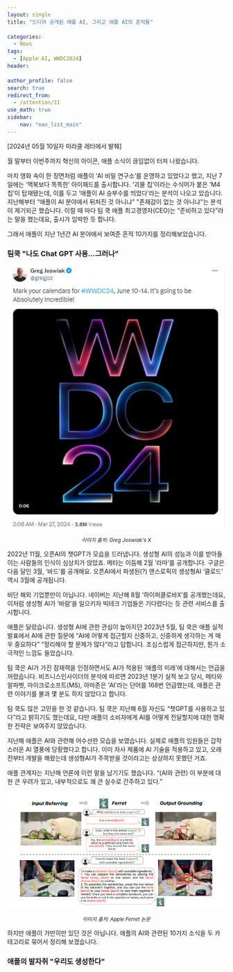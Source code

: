 ```yaml
---
layout: single 
title: "드디어 공개된 애플 AI, 그리고 애플 AI의 흔적들"

categories: 
  - News
tags:
  - [Apple AI, WWDC2024]
header:

author_profile: false
search: true
redirect_from:
  - /attention/11
use_math: true
sidebar:
    nav: "nav_list_main"
---
```

[2024년 05월 10일자 미라클 레터에서 발췌]

월 말부터 이번주까지 혁신의 아이콘, 애플 소식이 끊임없이 터져 나왔습니다.

마치 영화 속이 한 장면처럼 애플이 ‘AI 비밀 연구소’를 운영하고 있었다고 했고, 지난 7일에는 ‘맥북보다 똑똑한’ 아이패드를 출시합니다. ‘괴물 칩’이라는 수식어가 붙은 ‘M4칩’이 탑재됐는데, 이를 두고 ‘애플이 AI 승부수를 띄었다’라는 분석이 나오고 있습니다. 지난해부터 “애플이 AI 분야에서 뒤처진 것 아니냐” "존재감이 없는 것 아니냐"는 분석이 제기되곤 했습니다. 이럴 때 마다 팀 쿡 애플 최고경영자(CEO)는 “준비하고 있다”라는 말을 했는데요, 출시가 임박한 듯 합니다. 

그래서 애플이 지난 1년간 AI 분야에서 보여준 흔적 10가지를 정리해보았습니다. 

### 팀쿡 "나도 Chat GPT 사용...그러나" 

<div style="text-align:center">
    <img src="/images/news/2024-05-12-news11/apple.png" alt="news-11" width="500" />
    <p style="font-size: smaller;"><em>이미지 출처: Greg Joswiak's X</em></p>
</div>

2022년 11월, 오픈AI의 챗GPT가 모습을 드러냅니다. 생성형 AI의 성능과 이를 받아들이는 사람들의 인식이 심상치가 않았죠. 메타는 이듬해 2월 ‘라마’를 공개합니다. 구글은 다음 달인 3월, ‘바드’를 공개해요. 오픈AI에서 파생된(?) 앤스로픽의 생성형AI ‘클로드’ 역시 3월에 공개됩니다.

비단 해외 기업뿐만이 아닙니다. 네이버는 지난해 8월 ‘하이퍼클로바X’를 공개했는데요, 이처럼 생성형 AI가 ‘바람’을 일으키자 빅테크 기업들은 기다렸다는 듯 관련 서비스를 출시합니다. 

애플은 달랐습니다. 생성형 AI에 관한 관심이 높아지던 2023년 5월, 팀 쿡은 애플 실적 발표에서 AI에 관한 질문에 “AI에 어떻게 접근할지 신중하고, 신중하게 생각하는 게 매우 중요하다” “정리해야 할 문제가 많다”라고 답합니다. 조심스럽게 접근하지만, 뭔가 소극적인 느낌도 들었습니다. 

팀 쿡은 AI가 가진 잠재력을 인정하면서도 AI가 적용된 ‘애플의 미래’에 대해서는 언급을 꺼렸습니다. 비즈니스인사이더의 분석에 따르면 2023년 1분기 실적 보고 당시, 메타와 알파벳, 마이크로소프트(MS), 아마존은 ‘AI’라는 단어를 168번 언급했는데, 애플은 관련 이야기를 불과 몇 분도 하지 않았다고 합니다.

팀 쿡도 많은 고민을 한 것 같습니다. 팀 쿡은 지난해 6월 자신도 “챗GPT를 사용하고 있다”라고 밝히기도 했는데요, 다만 애플이 소비자에게 AI를 어떻게 전달할지에 대한 명확한 전략은 보여주지 않았습니다. 

지난해 애플은 AI와 관련해 어수선한 모습을 보였습니다. 실제로 애플의 임원들은 갑작스러운 AI 열풍에 당황했다고 합니다. 이미 자사 제품에 AI 기술을 적용하고 있고, 오래전부터 개발을 해왔는데 생성형AI가 주목받을 것이라고는 상상하지 못했던 거죠.

애플 관계자는 지난해 언론에 이런 말을 남기기도 했습니다. “(AI와 관련) 이 부분에 대한 큰 우려가 있고, 내부적으로도 꽤 큰 실수로 간주하고 있다.”

<div style="text-align:center">
    <img src="/images/news/2024-05-12-news11/apple_ferret.png" alt="news-11" width="500" />
    <p style="font-size: smaller;"><em>이미지 출처: Apple Ferret 논문</em></p>
</div>

하지만 애플이 가만히만 있던 것은 아닙니다. 애플의 AI와 관련된 10가지 소식을 두 카테고리로 묶어서 정리해 보겠습니다. 

### 애플의 발자취 "우리도 생성한다"

